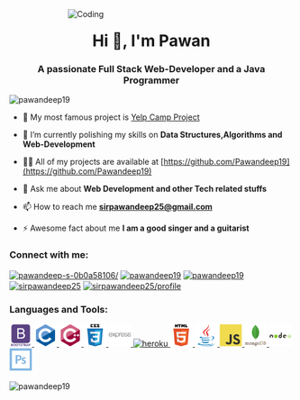 <img align="right" alt="Coding" width="400" src="https://miro.medium.com/max/680/1*IRGHmiGsa16stedQvIaZfw.gif">
<h1 align="center">Hi 👋, I'm Pawan</h1>
<h3 align="center">A passionate Full Stack Web-Developer and a Java Programmer</h3>

<p align="left"> <img src="https://komarev.com/ghpvc/?username=pawandeep19&label=Profile%20views&color=0e75b6&style=flat" alt="pawandeep19" /> </p>

- 🔭 My most famous project is [Yelp Camp Project](https://github.com/Pawandeep19/YelpCamp)

- 🌱 I’m currently polishing my skills on **Data Structures,Algorithms and Web-Development**

- 👨‍💻 All of my projects are available at [https://github.com/Pawandeep19](https://github.com/Pawandeep19)

- 💬 Ask me about **Web Development and other Tech related stuffs**

- 📫 How to reach me **sirpawandeep25@gmail.com**

- ⚡ Awesome fact about me **I am a good singer and a guitarist**

<h3 align="left">Connect with me:</h3>
<p align="left">
<a href="https://linkedin.com/in/pawandeep-s-0b0a58106/" target="blank"><img align="center" src="https://cdn.jsdelivr.net/npm/simple-icons@3.0.1/icons/linkedin.svg" alt="pawandeep-s-0b0a58106/" height="30" width="40" /></a>
<a href="https://instagram.com/pawandeep19" target="blank"><img align="center" src="https://cdn.jsdelivr.net/npm/simple-icons@3.0.1/icons/instagram.svg" alt="pawandeep19" height="30" width="40" /></a>
<a href="https://www.codechef.com/users/sirpawandeep25" target="blank"><img align="center" src="https://cdn.jsdelivr.net/npm/simple-icons@3.1.0/icons/codechef.svg" alt="pawandeep19" height="30" width="40" /></a>
<a href="https://www.leetcode.com/sirpawandeep25" target="blank"><img align="center" src="https://cdn.jsdelivr.net/npm/simple-icons@3.0.1/icons/leetcode.svg" alt="sirpawandeep25" height="30" width="40" /></a>
<a href="https://auth.geeksforgeeks.org/user/sirpawandeep25/profile" target="blank"><img align="center" src="https://cdn.jsdelivr.net/npm/simple-icons@3.0.1/icons/geeksforgeeks.svg" alt="sirpawandeep25/profile" height="30" width="40" /></a>
</p>

<h3 align="left">Languages and Tools:</h3>
<p align="left"> <a href="https://getbootstrap.com" target="_blank"> <img src="https://raw.githubusercontent.com/devicons/devicon/master/icons/bootstrap/bootstrap-plain-wordmark.svg" alt="bootstrap" width="40" height="40"/> </a> <a href="https://www.cprogramming.com/" target="_blank"> <img src="https://raw.githubusercontent.com/devicons/devicon/master/icons/c/c-original.svg" alt="c" width="40" height="40"/> </a> <a href="https://www.w3schools.com/cpp/" target="_blank"> <img src="https://raw.githubusercontent.com/devicons/devicon/master/icons/cplusplus/cplusplus-original.svg" alt="cplusplus" width="40" height="40"/> </a> <a href="https://www.w3schools.com/css/" target="_blank"> <img src="https://raw.githubusercontent.com/devicons/devicon/master/icons/css3/css3-original-wordmark.svg" alt="css3" width="40" height="40"/> </a> <a href="https://expressjs.com" target="_blank"> <img src="https://raw.githubusercontent.com/devicons/devicon/master/icons/express/express-original-wordmark.svg" alt="express" width="40" height="40"/> </a> <a href="https://heroku.com" target="_blank"> <img src="https://www.vectorlogo.zone/logos/heroku/heroku-icon.svg" alt="heroku" width="40" height="40"/> </a> <a href="https://www.w3.org/html/" target="_blank"> <img src="https://raw.githubusercontent.com/devicons/devicon/master/icons/html5/html5-original-wordmark.svg" alt="html5" width="40" height="40"/> </a> <a href="https://www.java.com" target="_blank"> <img src="https://raw.githubusercontent.com/devicons/devicon/master/icons/java/java-original.svg" alt="java" width="40" height="40"/> </a> <a href="https://developer.mozilla.org/en-US/docs/Web/JavaScript" target="_blank"> <img src="https://raw.githubusercontent.com/devicons/devicon/master/icons/javascript/javascript-original.svg" alt="javascript" width="40" height="40"/> </a> <a href="https://www.mongodb.com/" target="_blank"> <img src="https://raw.githubusercontent.com/devicons/devicon/master/icons/mongodb/mongodb-original-wordmark.svg" alt="mongodb" width="40" height="40"/> </a> <a href="https://nodejs.org" target="_blank"> <img src="https://raw.githubusercontent.com/devicons/devicon/master/icons/nodejs/nodejs-original-wordmark.svg" alt="nodejs" width="40" height="40"/> </a> <a href="https://www.photoshop.com/en" target="_blank"> <img src="https://raw.githubusercontent.com/devicons/devicon/master/icons/photoshop/photoshop-line.svg" alt="photoshop" width="40" height="40"/> </a> </p>

<p><img align="center" src="https://github-readme-stats.vercel.app/api/top-langs?username=pawandeep19&show_icons=true&locale=en&layout=compact" alt="pawandeep19" /></p>
